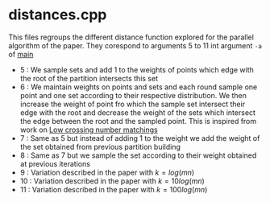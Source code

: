 # distances.cpp

This files regroups the different distance function explored for the parallel algorithm of the paper. They corespond to arguments 5 to 11 int argument `-a` of [main](./main.md)

- 5 : We sample sets and add 1 to the weights of points which edge with the root of the partition intersects this set
- 6 : We maintain weights on points and sets and each round sample one point and one set according to their respective distribution. We then increase the weight of point fro which the sample set intersect their edge with the root and decrease the weight of the sets which intersect the edge between the root and the sampled point. This is inspired from work on [Low crossing number matchings](https://drops.dagstuhl.de/entities/document/10.4230/LIPIcs.SoCG.2021.28)
- 7 : Same as 5 but instead of adding 1 to the weight we add the weight of the set obtained from previous partition building
- 8 : Same as 7 but we sample the set according to their weight obtained at previous iterations
- 9 : Variation described in the paper with $k = log(mn)$
- 10 : Variation described in the paper with $k = 10log(mn)$
- 11 : Variation described in the paper with $k = 100log(mn)$